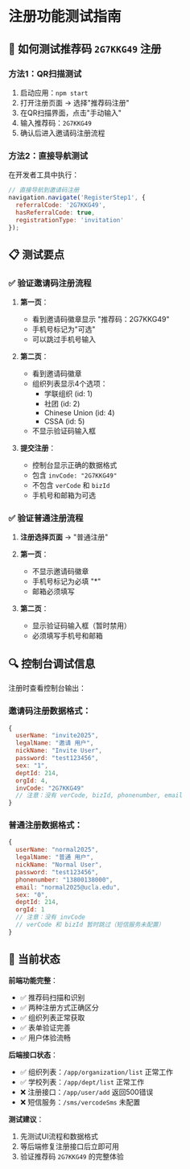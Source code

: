 # 注册功能测试指南

## 🧪 如何测试推荐码 `2G7KKG49` 注册

### 方法1：QR扫描测试
1. 启动应用：`npm start`
2. 打开注册页面 → 选择"推荐码注册"
3. 在QR扫描界面，点击"手动输入"
4. 输入推荐码：`2G7KKG49`
5. 确认后进入邀请码注册流程

### 方法2：直接导航测试
在开发者工具中执行：
```javascript
// 直接导航到邀请码注册
navigation.navigate('RegisterStep1', {
  referralCode: '2G7KKG49',
  hasReferralCode: true,
  registrationType: 'invitation'
});
```

## 📋 测试要点

### ✅ 验证邀请码注册流程
1. **第一页**：
   - 看到邀请码徽章显示 "推荐码：2G7KKG49"
   - 手机号标记为"可选"
   - 可以跳过手机号输入

2. **第二页**：
   - 看到邀请码徽章
   - 组织列表显示4个选项：
     - 学联组织 (id: 1)
     - 社团 (id: 2)
     - Chinese Union (id: 4)
     - CSSA (id: 5)
   - 不显示验证码输入框

3. **提交注册**：
   - 控制台显示正确的数据格式
   - 包含 `invCode: "2G7KKG49"`
   - 不包含 `verCode` 和 `bizId`
   - 手机号和邮箱为可选

### ✅ 验证普通注册流程
1. **注册选择页面** → "普通注册"
2. **第一页**：
   - 不显示邀请码徽章
   - 手机号标记为必填 "*"
   - 邮箱必须填写

3. **第二页**：
   - 显示验证码输入框（暂时禁用）
   - 必须填写手机号和邮箱

## 🔍 控制台调试信息

注册时查看控制台输出：

### 邀请码注册数据格式：
```javascript
{
  userName: "invite2025",
  legalName: "邀请 用户",
  nickName: "Invite User", 
  password: "test123456",
  sex: "1",
  deptId: 214,
  orgId: 4,
  invCode: "2G7KKG49"
  // 注意：没有 verCode, bizId, phonenumber, email
}
```

### 普通注册数据格式：
```javascript
{
  userName: "normal2025",
  legalName: "普通 用户",
  nickName: "Normal User",
  password: "test123456", 
  phonenumber: "13800138000",
  email: "normal2025@ucla.edu",
  sex: "0",
  deptId: 214,
  orgId: 1
  // 注意：没有 invCode
  // verCode 和 bizId 暂时跳过（短信服务未配置）
}
```

## 🎯 当前状态

**前端功能完整**：
- ✅ 推荐码扫描和识别
- ✅ 两种注册方式正确区分
- ✅ 组织列表正常获取
- ✅ 表单验证完善
- ✅ 用户体验流畅

**后端接口状态**：
- ✅ 组织列表：`/app/organization/list` 正常工作
- ✅ 学校列表：`/app/dept/list` 正常工作
- ❌ 注册接口：`/app/user/add` 返回500错误
- ❌ 短信服务：`/sms/vercodeSms` 未配置

**测试建议**：
1. 先测试UI流程和数据格式
2. 等后端修复注册接口后立即可用
3. 验证推荐码 `2G7KKG49` 的完整体验